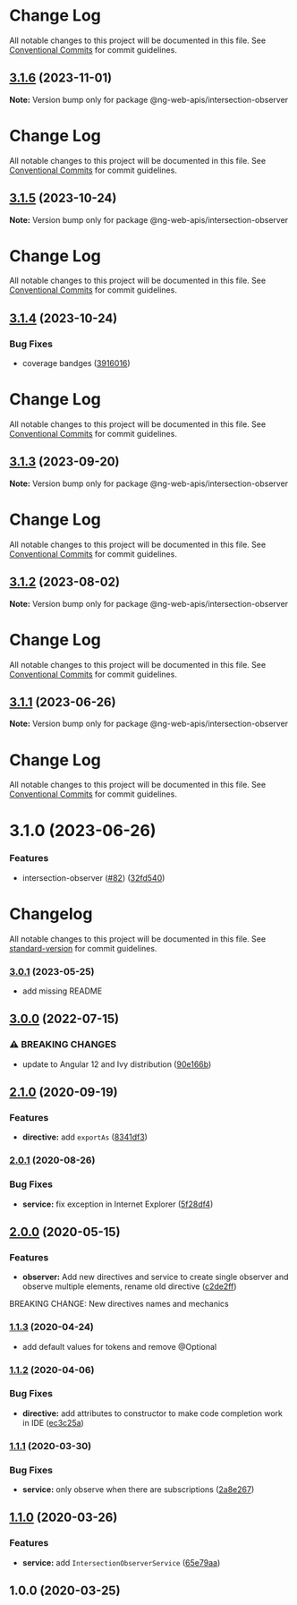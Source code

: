 # Change Log

All notable changes to this project will be documented in this file. See
[Conventional Commits](https://conventionalcommits.org) for commit guidelines.

## [3.1.6](https://github.com/taiga-family/ng-web-apis/compare/@ng-web-apis/intersection-observer@3.1.5...@ng-web-apis/intersection-observer@3.1.6) (2023-11-01)

**Note:** Version bump only for package @ng-web-apis/intersection-observer

# Change Log

All notable changes to this project will be documented in this file. See
[Conventional Commits](https://conventionalcommits.org) for commit guidelines.

## [3.1.5](https://github.com/taiga-family/ng-web-apis/compare/@ng-web-apis/intersection-observer@3.1.4...@ng-web-apis/intersection-observer@3.1.5) (2023-10-24)

**Note:** Version bump only for package @ng-web-apis/intersection-observer

# Change Log

All notable changes to this project will be documented in this file. See
[Conventional Commits](https://conventionalcommits.org) for commit guidelines.

## [3.1.4](https://github.com/taiga-family/ng-web-apis/compare/@ng-web-apis/intersection-observer@3.1.3...@ng-web-apis/intersection-observer@3.1.4) (2023-10-24)

### Bug Fixes

- coverage bandges
  ([3916016](https://github.com/taiga-family/ng-web-apis/commit/39160166d865b37da18aa6358de9966486046969))

# Change Log

All notable changes to this project will be documented in this file. See
[Conventional Commits](https://conventionalcommits.org) for commit guidelines.

## [3.1.3](https://github.com/taiga-family/ng-web-apis/compare/@ng-web-apis/intersection-observer@3.1.2...@ng-web-apis/intersection-observer@3.1.3) (2023-09-20)

**Note:** Version bump only for package @ng-web-apis/intersection-observer

# Change Log

All notable changes to this project will be documented in this file. See
[Conventional Commits](https://conventionalcommits.org) for commit guidelines.

## [3.1.2](https://github.com/taiga-family/ng-web-apis/compare/@ng-web-apis/intersection-observer@3.1.1...@ng-web-apis/intersection-observer@3.1.2) (2023-08-02)

**Note:** Version bump only for package @ng-web-apis/intersection-observer

# Change Log

All notable changes to this project will be documented in this file. See
[Conventional Commits](https://conventionalcommits.org) for commit guidelines.

## [3.1.1](https://github.com/taiga-family/ng-web-apis/compare/@ng-web-apis/intersection-observer@3.1.0...@ng-web-apis/intersection-observer@3.1.1) (2023-06-26)

**Note:** Version bump only for package @ng-web-apis/intersection-observer

# Change Log

All notable changes to this project will be documented in this file. See
[Conventional Commits](https://conventionalcommits.org) for commit guidelines.

# 3.1.0 (2023-06-26)

### Features

- intersection-observer ([#82](https://github.com/taiga-family/ng-web-apis/issues/82))
  ([32fd540](https://github.com/taiga-family/ng-web-apis/commit/32fd540cc0f50645b1b840cf57e1e5734640234b))

# Changelog

All notable changes to this project will be documented in this file. See
[standard-version](https://github.com/conventional-changelog/standard-version) for commit guidelines.

### [3.0.1](https://github.com/ng-web-apis/intersection-observer/compare/v3.0.0...v3.0.1) (2023-05-25)

- add missing README

## [3.0.0](https://github.com/ng-web-apis/intersection-observer/compare/v2.1.0...v3.0.0) (2022-07-15)

### ⚠ BREAKING CHANGES

- update to Angular 12 and Ivy distribution
  ([90e166b](https://github.com/ng-web-apis/intersection-observer/commit/90e166b7404f2e6edac8713dfbb56cd344e861f7))

## [2.1.0](https://github.com/ng-web-apis/intersection-observer/compare/v2.0.1...v2.1.0) (2020-09-19)

### Features

- **directive:** add `exportAs` ([8341df3](https://github.com/ng-web-apis/intersection-observer/commit/8341df3))

### [2.0.1](https://github.com/ng-web-apis/intersection-observer/compare/v2.0.0...v2.0.1) (2020-08-26)

### Bug Fixes

- **service:** fix exception in Internet Explorer
  ([5f28df4](https://github.com/ng-web-apis/intersection-observer/commit/5f28df4))

## [2.0.0](https://github.com/ng-web-apis/intersection-observer/compare/v1.1.3...v2.0.0) (2020-05-15)

### Features

- **observer:** Add new directives and service to create single observer and observe multiple elements, rename old
  directive ([c2de2ff](https://github.com/ng-web-apis/intersection-observer/commit/c2de2ff))

BREAKING CHANGE: New directives names and mechanics

### [1.1.3](https://github.com/ng-web-apis/intersection-observer/compare/v1.1.2...v1.1.3) (2020-04-24)

- add default values for tokens and remove @Optional

### [1.1.2](https://github.com/ng-web-apis/intersection-observer/compare/v1.1.1...v1.1.2) (2020-04-06)

### Bug Fixes

- **directive:** add attributes to constructor to make code completion work in IDE
  ([ec3c25a](https://github.com/ng-web-apis/intersection-observer/commit/ec3c25a))

### [1.1.1](https://github.com/ng-web-apis/intersection-observer/compare/v1.1.0...v1.1.1) (2020-03-30)

### Bug Fixes

- **service:** only observe when there are subscriptions
  ([2a8e267](https://github.com/ng-web-apis/intersection-observer/commit/2a8e267))

## [1.1.0](https://github.com/ng-web-apis/intersection-observer/compare/v1.0.0...v1.1.0) (2020-03-26)

### Features

- **service:** add `IntersectionObserverService`
  ([65e79aa](https://github.com/ng-web-apis/intersection-observer/commit/65e79aa))

## 1.0.0 (2020-03-25)
